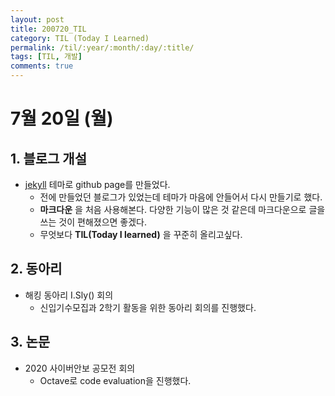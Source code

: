 ```yaml
---
layout: post
title: 200720_TIL
category: TIL (Today I Learned)
permalink: /til/:year/:month/:day/:title/
tags: [TIL, 개발]
comments: true
---
```

# 7월 20일 (월)

## 1. 블로그 개설
- [jekyll](https://jekyllrb.com/) 테마로 github page를 만들었다.
	- 전에 만들었던 블로그가 있었는데 테마가 마음에 안들어서 다시 만들기로 했다.
	- **마크다운** 을 처음 사용해본다. 다양한 기능이 많은 것 같은데 마크다운으로 글을 쓰는 것이 편해졌으면 좋겠다.
	- 무엇보다 **TIL(Today I learned)** 을 꾸준히 올리고싶다.

## 2. 동아리
- 해킹 동아리 I.Sly() 회의
	- 신입기수모집과 2학기 활동을 위한 동아리 회의를 진행했다.

## 3. 논문
- 2020 사이버안보 공모전 회의
	- Octave로 code evaluation을 진행했다.

